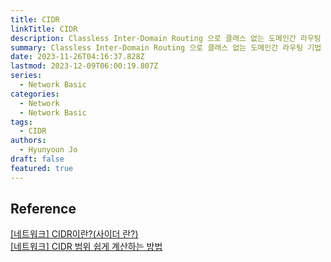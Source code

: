```yaml
---
title: CIDR
linkTitle: CIDR
description: Classless Inter-Domain Routing 으로 클래스 없는 도메인간 라우팅 기법
summary: Classless Inter-Domain Routing 으로 클래스 없는 도메인간 라우팅 기법
date: 2023-11-26T04:16:37.828Z
lastmod: 2023-12-09T06:00:19.807Z
series:
  - Network Basic
categories:
  - Network
  - Network Basic
tags:
  - CIDR
authors:
  - Hyunyoun Jo
draft: false
featured: true
---
```


## Reference

[[네트워크] CIDR이란?(사이더 란?)](https://kim-dragon.tistory.com/9)  
[[네트워크] CIDR 범위 쉽게 계산하는 방법](https://kim-dragon.tistory.com/154)

